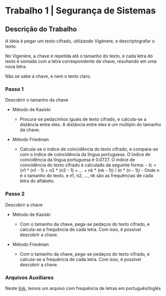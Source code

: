 # Trabalho 1 | Segurança de Sistemas

## Descrição do Trabalho
A ideia é pegar um texto cifrado, utilizando Vigènere, e descriptografar o texto. 

No Vigenère, a chave é repetida até o tamanho do texto, e cada letra do texto é somada com a letra correspondente da chave, resultando em uma nova letra.

Não se sabe a chave, e nem o texto claro.

### Passo 1
Descobrir o tamanho da chave

- Método de Kasiski 
    - Procura-se pedacinhos iguais de texto cifrado, e calcula-se a distância entre eles. A distância entre eles é um múltiplo do tamanho da chave.

- Método Friedman
  - Calcula-se o índice de coincidência do texto cifrado, e compara-se com o índice de coincidência da língua portuguesa. O índice de coincidência da língua portuguesa é 0.0727. O índice de coincidência do texto cifrado é calculado da seguinte forma:
        - Ic = (n1 * (n1 - 1) + n2 * (n2 - 1) + ... + nk * (nk - 1)) / (n * (n - 1))
        - Onde n é o tamanho do texto, e n1, n2, ..., nk são as frequências de cada letra do alfabeto.


### Passo 2

Descobrir a chave

- Método de Kasiski
    - Com o tamanho da chave, pega-se pedaços do texto cifrado, e calcula-se a frequência de cada letra. Com isso, é possível descobrir a chave.

- Método Friedman
    - Com o tamanho da chave, pega-se pedaços do texto cifrado, e calcula-se a frequência de cada letra. Com isso, é possível descobrir a chave.



### Arquivos Auxiliares
Neste [link](https://en.wikipedia.org/wiki/Letter_frequency.), temos um arquivo com frequência de letras em português/Inglês